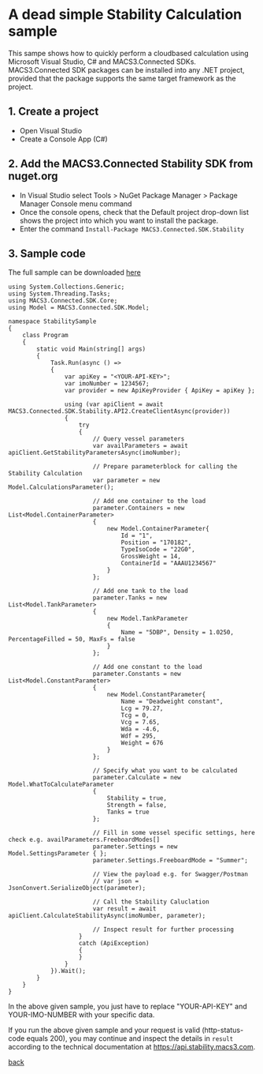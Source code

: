 # A dead simple Stability Calculation sample
This sampe shows how to quickly perform a cloudbased calculation using Microsoft Visual Studio, C# and MACS3.Connected SDKs. MACS3.Connected SDK packages can be installed into any .NET project, provided that the package supports the same target framework as the project.

## 1. Create a project
* Open Visual Studio
* Create a Console App (C#)

## 2. Add the MACS3.Connected Stability SDK from nuget.org
* In Visual Studio select Tools > NuGet Package Manager > Package Manager Console menu command
* Once the console opens, check that the Default project drop-down list shows the project into which you want to install the package.
* Enter the command ```Install-Package MACS3.Connected.SDK.Stability```

## 3. Sample code

The full sample can be downloaded [here](samples)

```
using System.Collections.Generic;
using System.Threading.Tasks;
using MACS3.Connected.SDK.Core;
using Model = MACS3.Connected.SDK.Model;

namespace StabilitySample
{
    class Program
    {
        static void Main(string[] args)
        {
            Task.Run(async () =>
            {
                var apiKey = "<YOUR-API-KEY>";
                var imoNumber = 1234567;
                var provider = new ApiKeyProvider { ApiKey = apiKey };

                using (var apiClient = await MACS3.Connected.SDK.Stability.API2.CreateClientAsync(provider))
                {
                    try
                    {
                        // Query vessel parameters
                        var availParameters = await apiClient.GetStabilityParametersAsync(imoNumber);

                        // Prepare parameterblock for calling the Stability Calculation
                        var parameter = new Model.CalculationsParameter();

                        // Add one container to the load
                        parameter.Containers = new List<Model.ContainerParameter>
                        {
                            new Model.ContainerParameter{
                                Id = "1",
                                Position = "170182",
                                TypeIsoCode = "22G0",
                                GrossWeight = 14,
                                ContainerId = "AAAU1234567"
                            }
                        };

                        // Add one tank to the load
                        parameter.Tanks = new List<Model.TankParameter>
                        {
                            new Model.TankParameter
                            {
                                Name = "5DBP", Density = 1.0250, PercentageFilled = 50, MaxFs = false
                            }
                        };

                        // Add one constant to the load
                        parameter.Constants = new List<Model.ConstantParameter>
                        {
                            new Model.ConstantParameter{
                                Name = "Deadweight constant",
                                Lcg = 79.27,
                                Tcg = 0,
                                Vcg = 7.65,
                                Wda = -4.6,
                                Wdf = 295,
                                Weight = 676
                            }
                        };

                        // Specify what you want to be calculated
                        parameter.Calculate = new Model.WhatToCalculateParameter
                        {
                            Stability = true,
                            Strength = false,
                            Tanks = true
                        };

                        // Fill in some vessel specific settings, here check e.g. availParameters.FreeboardModes[]
                        parameter.Settings = new Model.SettingsParameter { };
                        parameter.Settings.FreeboardMode = "Summer";

                        // View the payload e.g. for Swagger/Postman
                        // var json = JsonConvert.SerializeObject(parameter);

                        // Call the Stability Caluclation
                        var result = await apiClient.CalculateStabilityAsync(imoNumber, parameter);

                        // Inspect result for further processing
                    }
                    catch (ApiException)
                    {
                    }
                }
            }).Wait();
        }
    }
}
```

In the above given sample, you just have to replace "YOUR-API-KEY" and YOUR-IMO-NUMBER with your specific data.

If you run the above given sample and your request is valid (http-status-code equals 200), you may continue and inspect the details in ```result``` according to the technical documentation at https://api.stability.macs3.com.

[back](README.md)
